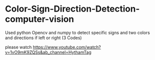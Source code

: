 # Color-Sign-Direction-Detection-computer-vision
Used python Opencv and numpy to detect specific signs and two colors and directions if left or right (3 Codes)

please watch https://www.youtube.com/watch?v=1vO9mK9ZQSs&ab_channel=HythamTag
